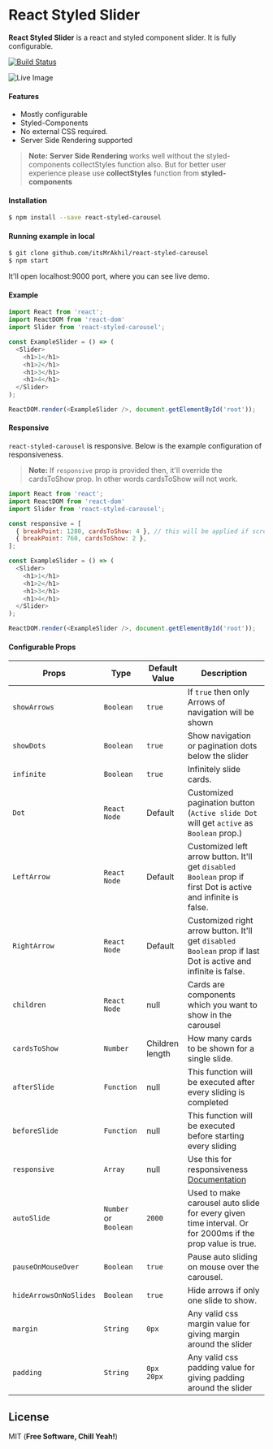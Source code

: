 # React Styled Slider
**React Styled Slider** is a react and styled component slider. It is fully configurable.

[![Build Status](https://travis-ci.org/ItsMrAkhil/react-styled-carousel.svg?branch=master)](https://travis-ci.org/ItsMrAkhil/react-styled-carousel)

![Live Image](https://res.cloudinary.com/dzfragjmc/image/upload/v1519651815/ezgif-5-efffafcdbd_skf8yd.gif)

#### Features
  - Mostly configurable
  - Styled-Components
  - No external CSS required.
  - Server Side Rendering supported

> **Note:**  **Server Side Rendering** works well without the styled-components collectStyles function also. But for better user experience please use **collectStyles** function from **styled-components**

#### Installation
```sh
$ npm install --save react-styled-carousel
```

#### Running example in local
```sh
$ git clone github.com/itsMrAkhil/react-styled-carousel
$ npm start
```
It'll open localhost:9000 port, where you can see live demo.

#### Example
```js
import React from 'react';
import ReactDOM from 'react-dom'
import Slider from 'react-styled-carousel';

const ExampleSlider = () => (
  <Slider>
    <h1>1</h1>
    <h1>2</h1>
    <h1>3</h1>
    <h1>4</h1>
  </Slider>
);

ReactDOM.render(<ExampleSlider />, document.getElementById('root'));
```

#### Responsive
`react-styled-carousel` is responsive. Below is the example configuration of responsiveness.

> **Note:** If `responsive` prop is provided then, it'll override the cardsToShow prop. In other words cardsToShow will not work.

```js
import React from 'react';
import ReactDOM from 'react-dom'
import Slider from 'react-styled-carousel';

const responsive = [
  { breakPoint: 1280, cardsToShow: 4 }, // this will be applied if screen size is greater than 1280px. cardsToShow will become 4.
  { breakPoint: 760, cardsToShow: 2 },
];

const ExampleSlider = () => (
  <Slider>
    <h1>1</h1>
    <h1>2</h1>
    <h1>3</h1>
    <h1>4</h1>
  </Slider>
);

ReactDOM.render(<ExampleSlider />, document.getElementById('root'));
```

#### Configurable Props
Props | Type | Default Value | Description
----- | ---- | ------------- | -----------
`showArrows` | `Boolean` | `true` | If `true` then only Arrows of navigation will be shown
`showDots` | `Boolean` | `true` | Show navigation or pagination dots below the slider
`infinite` | `Boolean` | `true` | Infinitely slide cards.
`Dot` | `React Node` | Default | Customized pagination button (`Active slide Dot` will get `active` as `Boolean` prop.)
`LeftArrow` | `React Node` | Default | Customized left arrow button. It'll get `disabled Boolean` prop if first Dot is active and infinite is false.
`RightArrow` | `React Node` | Default | Customized right arrow button. It'll get `disabled Boolean` prop if last Dot is active and infinite is false.
`children` | `React Node` | null | Cards are components which you want to show in the carousel
`cardsToShow` | `Number` | Children length | How many cards to be shown for a single slide.
`afterSlide` | `Function` | null | This function will be executed after every sliding is completed
`beforeSlide` | `Function` | null | This function will be executed before starting every sliding
`responsive` | `Array` | null | Use this for responsiveness [Documentation](#responsive)
`autoSlide` | `Number` or `Boolean` | `2000` | Used to make carousel auto slide for every given time interval. Or for 2000ms if the prop value is true.
`pauseOnMouseOver`| `Boolean` | `true` | Pause auto sliding on mouse over the carousel.
`hideArrowsOnNoSlides` | `Boolean` | `true` | Hide arrows if only one slide to show.
`margin`| `String` | `0px` | Any valid css margin value for giving margin around the slider
`padding` | `String` | `0px 20px` | Any valid css padding value for giving padding around the slider

License
----
MIT (**Free Software, Chill Yeah!**)
